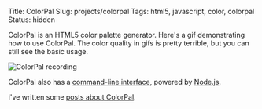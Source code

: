 Title: ColorPal
Slug: projects/colorpal
Tags: html5, javascript, color, colorpal
Status: hidden

ColorPal is an HTML5 color palette generator.  Here's a gif demonstrating how to use ColorPal.  The color quality in gifs is pretty terrible, but you can still see the basic usage.

<p class="col-xs-12 col-md-8"><img class="img-responsive" src="{filename}/static/images/projects/recording_colorpal.gif" title="ColorPal recording" alt="ColorPal recording" /></p>

ColorPal also has a [command-line interface][3], powered by [Node.js][2].

I've written some [posts about ColorPal][1].

[1]: /tag/colorpal "Posts about ColorPal"
[2]: http://nodejs.org/ "Node.js official site"
[3]: /2013/11/07/colorpal-cli/ "ColorPal's CLI"
[4]: http://colorpal.org/ "colorpal.org"
